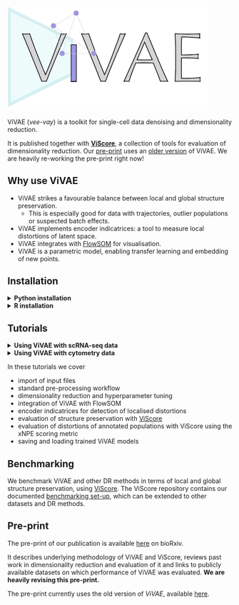 <img src="./ViVAE_logo_small.png" alt="ViVAE" width="450"/>

ViVAE (*vee-vay*) is a toolkit for single-cell data denoising and dimensionality reduction.

It is published together with **[ViScore](https://github.com/saeyslab/ViScore)**, a collection of tools for evaluation of dimensionality reduction.
Our [pre-print](https://www.biorxiv.org/content/10.1101/2023.11.23.568428v2) uses an [older version](https://github.com/saeyslab/ViVAE_old) of ViVAE.
We are heavily re-working the pre-print right now!

## Why use ViVAE

* ViVAE strikes a favourable balance between local and global structure preservation.
    * This is especially good for data with trajectories, outlier populations or suspected batch effects.
* ViVAE implements encoder indicatrices: a tool to measure local distortions of latent space.
* ViVAE integrates with [FlowSOM](https://github.com/saeyslab/FlowSOM_Python) for visualisation.
* ViVAE is a parametric model, enabling transfer learning and embedding of new points.

## Installation

<details>
<summary><b>Python installation</b></summary>


ViVAE is a Python package based on PyTorch.
We recommend creating a new Anaconda environment for it.

On Linux or macOS, use the command line for installation.
On Windows, use Anaconda Prompt.

```bash
conda create --name ViVAE python=3.11.7 \
    numpy==1.26.3 numba==0.59.0 pandas==2.2.0 matplotlib==3.8.2 scipy==1.12.0 pynndescent==0.5.11 scikit-learn==1.4.0 scanpy==1.9.8 pytorch==2.1.2
conda activate ViVAE
pip install git+https://github.com/saeyslab/FlowSOM_Python.git@80529c6b7a1747e8e71042102ac8762c3bfbaa1b
pip install --upgrade git+https://github.com/saeyslab/ViVAE.git
```

GPU acceleration is recommended if available.
To verify whether PyTorch can use CUDA, activate your ViVAE environment and type:

```bash
python -c "import torch; print(torch.cuda.is_available())"
```

Alternatively, to verify whether PyTorch can use Metal (on AMD/Apple Silicon Macs):

```bash
python -c "import torch; print(torch.backends.mps.is_available())"
```

This will print either `True` or `False`.

</details>

<details>
<summary><b>R installation</b></summary>

We are working on an R implementation of ViVAE that is independent of PyTorch.
In the meantime, to install and run ViVAE in R, use our [R vignette](https://github.com/saeyslab/ViVAE/blob/main/example_r.Rmd) (an RMarkdown file).

</details>

## Tutorials

<details>
<summary><b>Using ViVAE with scRNA-seq data</b></summary>


ViVAE was primarily designed for, and tested with, single-cell transcriptomic datasets.
Since these datasets are very high-dimensional and their pre-processing can be computationally intensive, we provide the option to run your first analysis with ViVAE remotely using Google Colab.
A Jupyter notebook tutorial is available [here](https://colab.research.google.com/drive/1eNpgH_TzbCSu-_4ZPmK7tk6It4BYK5sh?usp=sharing).
</details>

<details>
<summary><b>Using ViVAE with cytometry data</b></summary>


ViVAE is straightforward to use with flow and mass cytometry data.
Its structure-preserving properties are especially advantageous if global structures are of interest.
Additionally, ViVAE integrates with FlowSOM to provide a graph-based view of cytometry datasets.

We provide a Jupyter notebook tutorial [here](https://github.com/saeyslab/ViVAE/blob/main/example_cytometry.ipynb) here that covers importing and pre-processing of data, denoising, dimensionality reduction and evaluation of the resulting embedding.

In addition, our [R installation vignette](https://github.com/saeyslab/ViVAE/blob/main/example_r.Rmd) shows how to use ViVAE denoising and dimensionality reduction from R.
</details>

In these tutorials we cover

* import of input files
* standard pre-processing workflow
* dimensionality reduction and hyperparameter tuning
* integration of ViVAE with FlowSOM
* encoder indicatrices for detection of localised distortions
* evaluation of structure preservation with [ViScore](https://github.com/saeyslab/ViScore)
* evaluation of distortions of annotated populations with ViScore using the xNPE scoring metric
* saving and loading trained ViVAE models

## Benchmarking

We benchmark ViVAE and other DR methods in terms of local and global structure preservation, using [ViScore](https://github.com/saeyslab/ViScore).
The ViScore repository contains our documented [benchmarking set-up](https://github.com/saeyslab/ViScore/blob/main/benchmarking), which can be extended to other datasets and DR methods.

## Pre-print

The pre-print of our publication is available [here](https://www.biorxiv.org/content/10.1101/2023.11.23.568428v2) on bioRxiv.

It describes underlying methodology of ViVAE and ViScore, reviews past work in dimensionality reduction and evaluation of it and links to publicly available datasets on which performance of ViVAE was evaluated.
**We are heavily revising this pre-print.**

The pre-print currently uses the old version of *ViVAE*, available [here](https://github.com/saeyslab/ViVAE_old).
